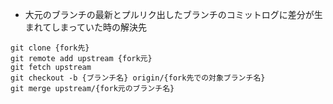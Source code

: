 - 大元のブランチの最新とプルリク出したブランチのコミットログに差分が生まれてしまっていた時の解決先
```
git clone {fork先}
git remote add upstream {fork元}
git fetch upstream
git checkout -b {ブランチ名} origin/{fork先での対象ブランチ名}
git merge upstream/{fork元のブランチ名}
```
